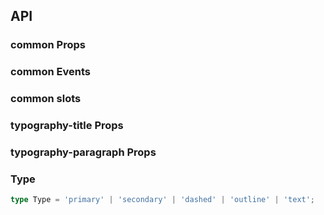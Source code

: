 ## API

### common Props

<field-table :data="commonProps"/>

### common Events

<field-table :data="commonEvents" type="emits"/>

### common slots

<field-table :data="commonSlots" type="slots"/>

### typography-title Props

<field-table :data="titleProps"/>

### typography-paragraph Props

<field-table :data="paragraphProps"/>

### Type

```typescript
type Type = 'primary' | 'secondary' | 'dashed' | 'outline' | 'text';
```

<script setup>
import { ref } from 'vue';

const commonProps = ref([
  {
    name: 'type',
    desc: '文本类型',
    type: 'Type',
    value: '-',
  },
  {
    name: 'bold',
    desc: '粗体',
    type: 'boolean',
    value: 'false',
  },
  {
    name: 'mark',
    desc: '添加标记样式',
    type: 'boolean | { color: string }',
    value: 'false',
  },
  {
    name: 'underline',
    desc: '下划线样式',
    type: 'boolean',
    value: 'false',
  },
  {
    name: 'delete',
    desc: '删除线样式',
    type: 'boolean',
    value: 'false',
  },
  {
    name: 'code',
    desc: '代码块样式',
    type: 'boolean',
    value: 'false',
  },
  {
    name: 'disabled',
    desc: '禁用状态',
    type: 'boolean',
    value: 'false',
  },
  {
    name: 'editable',
    desc: '开启可编辑功能',
    type: 'boolean',
    value: 'false',
  },
  {
    name: 'editing (v-model)',
    desc: '是否在编辑状态',
    type: 'boolean',
    value: '-',
  },
  {
    name: 'default-editing',
    desc: '默认的编辑状态',
    type: 'boolean',
    value: 'false',
  },
  {
    name: 'edit-text (v-model)',
    desc: '编辑的文字',
    type: 'string',
    value: '-',
  },
  {
    name: 'copyable',
    desc: '开启复制功能',
    type: 'boolean',
    value: 'false',
  },
  {
    name: 'copy-text',
    desc: '复制的文字',
    type: 'string',
    value: '-',
  },
  {
    name: 'copy-delay',
    desc: '复制成功后，复制按钮恢复到可点击状态的延迟时间，单位是毫秒',
    type: 'number',
    value: '3000',
  },
  {
    name: 'edit-tooltip-props',
    desc: '编辑按钮问题提示配置',
    type: 'object',
    value: '-',
  },
  {
    name: 'copy-tooltip-props',
    desc: '拷贝按钮问题提示配置',
    type: 'object',
    value: '-',
  },
]);

const commonEvents = ref([
  {
    name: 'edit-start',
    desc: '开始编辑',
    type: '-',
    value: '-',
  },
  {
    name: 'change',
    desc: '编辑内容变化',
    type: {
      text: 'string'
    },
    value: '-',
  },
  {
    name: 'edit-end',
    desc: '编辑结束',
    type: '-',
    value: '-',
  },
  {
    name: 'copy',
    desc: '复制',
    type: {
      text: 'string'
    },
    value: '-',
  },
]);

const commonSlots = ref([
  {
    name: 'copy-icon',
    desc: '复制图标',
    type: {
      copied: 'boolean'
    },
    value: '',
  },
  {
    name: 'copy-tooltip',
    desc: '复制的文字气泡内容',
    type: {
      copied: 'boolean'
    },
    value: '',
  },
]);

const titleProps = ref([
  {
    name: 'heading',
    desc: '标题级别，相当于 h1 h2 h3 h4 h5 h6',
    type: "'1' | '2' | '3' | '4' | '5' | '6'",
    value: "`'1'`",
  },
]);

const paragraphProps = ref([
  {
    name: 'blockquote',
    desc: '长引用',
    type: 'boolean',
    value: 'false',
  },
  {
    name: 'spacing',
    desc: '段落的的行高，长文本(大于5行)的时候推荐使用默认行高，短文本(小于等于3行)推荐使用 close 紧密的行高。',
    type: "'default' | 'close'",
    value: "default",
  },
]);
</script>
